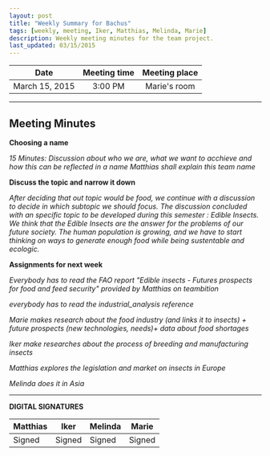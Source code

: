 ```yaml
---
layout: post
title: "Weekly Summary for Bachus"
tags: [weekly, meeting, Iker, Matthias, Melinda, Marie]
description: Weekly meeting minutes for the team project.
last_updated: 03/15/2015
---
```


|**Date** |**Meeting time**|**Meeting place**
| ------------- |:----------------:|:-------:
|March 15, 2015| 3:00 PM | Marie's room


----------


Meeting Minutes
------

**Choosing a name** 

*15 Minutes: Discussion about who we are, what we want to acchieve and how this can be reflected in a name*
*Matthias shall explain this team name*


**Discuss the topic and narrow it down**

*After deciding that out topic would be food, we continue with a discussion to decide in which subtopic we should focus. The discussion concluded with an specific topic to be developed during this semester : Edible Insects. 
We think that the Edible Insects are the answer for the problems of our future society. The human population is growing, and we have to start thinking on ways to generate enough food while being sustentable and ecologic.*

**Assignments for next week**

*Everybody has to read the FAO report "Edible insects - Futures prospects for food and feed security" provided by Matthias on teambition*
 
*everybody has to read the industrial_analysis reference*

*Marie makes research about the food industry (and links it to insects) + future prospects (new technologies, needs)+ data about food shortages*

*Iker make researches about the process of breeding and manufacturing insects*

*Matthias explores the legislation and market on insects in Europe*

*Melinda does it in Asia*


----------


**DIGITAL SIGNATURES**

|**Matthias** |**Iker**|**Melinda**|**Marie**|
| ------------- |----------------|----------------|----------------|
|Signed|Signed | Signed| Signed
